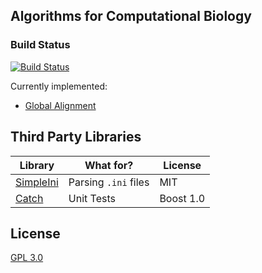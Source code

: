## Algorithms for Computational Biology

### Build Status

[![Build Status](https://travis-ci.org/saketkc/comp-bio.svg)](https://travis-ci.org/saketkc/comp-bio)

Currently implemented:

- [Global Alignment](docs/GlobalAlignment.md) 



## Third Party Libraries


|Library   	| What for?   	| License   	|
|---	|---	|---	|
|[SimpleIni](https://github.com/brofield/simpleini)   	|  Parsing `.ini` files 	| MIT   	|
|[Catch](https://github.com/philsquared/Catch)   	|  Unit Tests 	| Boost 1.0  	|





## License

[GPL 3.0](LICENSE)
